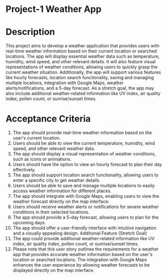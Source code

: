 
#     Project-1 Weather App
#   Description

This project aims to develop a weather application that provides users with real-time weather information based on their current location or searched locations. The app will display essential weather data such as temperature, humidity, wind speed, and other relevant details. It will also feature visual representations of weather conditions, allowing users to quickly grasp the current weather situation. Additionally, the app will support various features like hourly forecasts, location search functionality, saving and managing multiple locations, integration with Google Maps, weather alerts/notifications, and a 5-day forecast. As a stretch goal, the app may also include additional weather-related information like UV index, air quality index, pollen count, or sunrise/sunset times.

# Acceptance Criteria

1. The app should provide real-time weather information based on the user's current location.
2. Users should be able to view the current temperature, humidity, wind speed, and other relevant weather data.
3. The app should display a visual representation of weather conditions, such as icons or animations.
4. Users should have the option to view an hourly forecast to plan their day effectively.
5. The app should support location search functionality, allowing users to enter a specific city to get weather details.
6. Users should be able to save and manage multiple locations to easily access weather information for different places.
7. The app should integrate with Google Maps, enabling users to view the weather forecast directly on the map interface.
8. Users should receive weather alerts or notifications for severe weather conditions in their selected locations.
9. The app should provide a 5-day forecast, allowing users to plan for the upcoming days.
10. The app should offer a user-friendly interface with intuitive navigation and a visually appealing design.
Additional Feature (Stretch Goal)
11. The app could provide additional weather-related information like UV index, air quality index, pollen count, or sunrise/sunset times.
12. Please note that this user story outlines the requirements for a weather app that provides accurate weather information based on the user's location or searched locations. The integration with Google Maps enhances the user experience by allowing weather forecasts to be displayed directly on the map interface.